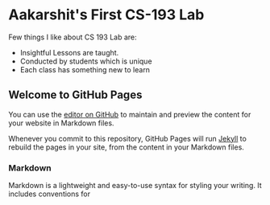 # Aakarshit's First CS-193 Lab

Few things I like about CS 193 Lab are:
- Insightful Lessons are taught.
- Conducted by students which is unique
- Each class has something new to learn





## Welcome to GitHub Pages

You can use the [editor on GitHub](https://github.com/kalutes/CS193_Fall18_Lab1/edit/master/index.md) to maintain and preview the content for your website in Markdown files.

Whenever you commit to this repository, GitHub Pages will run [Jekyll](https://jekyllrb.com/) to rebuild the pages in your site, from the content in your Markdown files.

### Markdown

Markdown is a lightweight and easy-to-use syntax for styling your writing. It includes conventions for

```markdown


